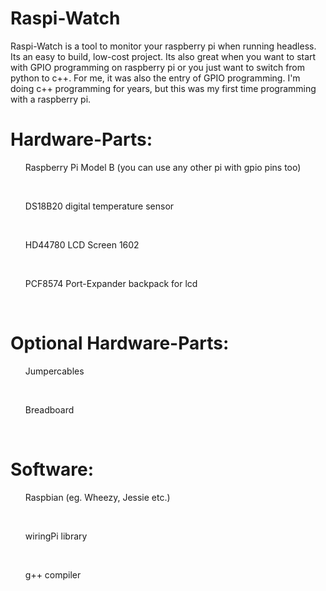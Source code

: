 # Raspi-Watch

Raspi-Watch is a tool to monitor your raspberry pi when running headless. Its an easy to build, low-cost project. 
Its also great when you want to start with GPIO programming on raspberry pi or you just want to switch from python to c++.
For me, it was also the entry of GPIO programming. I'm doing c++ programming for years, but this was my first time programming with 
a raspberry pi.

# Hardware-Parts:

<ul> Raspberry Pi Model B (you can use any other pi with gpio pins too)</ul> </ul></br>
<ul> DS18B20 digital temperature sensor</ul></br>
<ul> HD44780 LCD Screen 1602</ul></br>
<ul> PCF8574 Port-Expander backpack for lcd</ul></br>

# Optional Hardware-Parts:

<ul> Jumpercables</ul></br>
<ul> Breadboard</ul></br>

# Software:

<ul> Raspbian (eg. Wheezy, Jessie etc.)</ul></br>
<ul> wiringPi library</ul></br>
<ul> g++ compiler</ul></br>